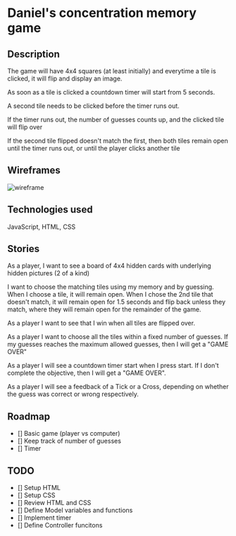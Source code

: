 

# Daniel's concentration memory game

## Description
The game will have 4x4 squares (at least initially) and everytime a tile is clicked, it will flip and display an image. 

As soon as a tile is clicked a countdown timer will start from 5 seconds.

A second tile needs to be clicked before the timer runs out.

If the timer runs out, the number of guesses counts up, and the clicked tile will flip over

If the second tile flipped doesn't match the first, then both tiles remain open until the timer runs out, or until the player clicks another tile




## Wireframes
![wireframe](../code/myGame/images/wireframe1.png)

## Technologies used
JavaScript, HTML, CSS

## Stories
As a player, I want to see a board of 4x4 hidden cards with underlying hidden pictures (2 of a kind)

I want to choose the matching tiles using my memory and by guessing. When I choose a tile, it will remain open. When I chose the 2nd tile that doesn't match, it will remain open for 1.5 seconds and flip back unless they match, where they will remain open for the remainder of the game. 

As a player I want to see that I win when all tiles are flipped over. 

As a player I want to choose all the tiles within a fixed number of guesses. If my guesses reaches the maximum allowed guesses, then I will get a "GAME OVER"

As a player I will see a countdown timer start when I press start. If I don't complete the objective, then I will get a "GAME OVER". 

As a player I will see a feedback of a Tick or a Cross, depending on whether the guess was correct or wrong respectively. 


## Roadmap
- [] Basic game (player vs computer)
- [] Keep track of number of guesses
- [] Timer


## TODO
- [] Setup HTML
- [] Setup CSS
- [] Review HTML and CSS
- [] Define Model variables and functions
- [] Implement timer
- [] Define Controller funcitons

